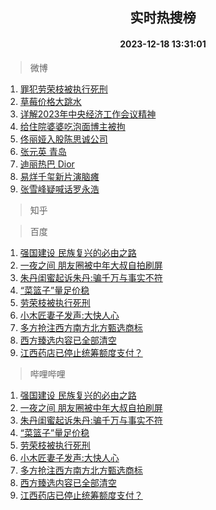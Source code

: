 <div align="center"><h2>实时热搜榜</h2><h4>2023-12-18 13:31:01</h4></div>

> 微博  

1. [罪犯劳荣枝被执行死刑](https://s.weibo.com/weibo?q=%23%E7%BD%AA%E7%8A%AF%E5%8A%B3%E8%8D%A3%E6%9E%9D%E8%A2%AB%E6%89%A7%E8%A1%8C%E6%AD%BB%E5%88%91%23&t=31&band_rank=1&Refer=top)<br />
2. [草莓价格大跳水](https://s.weibo.com/weibo?q=%23%E8%8D%89%E8%8E%93%E4%BB%B7%E6%A0%BC%E5%A4%A7%E8%B7%B3%E6%B0%B4%23&t=31&band_rank=2&Refer=top)<br />
3. [详解2023年中央经济工作会议精神](https://s.weibo.com/weibo?q=%23%E8%AF%A6%E8%A7%A32023%E5%B9%B4%E4%B8%AD%E5%A4%AE%E7%BB%8F%E6%B5%8E%E5%B7%A5%E4%BD%9C%E4%BC%9A%E8%AE%AE%E7%B2%BE%E7%A5%9E%23&t=31&band_rank=3&Refer=top)<br />
4. [给住院婆婆吃泡面博主被拘](https://s.weibo.com/weibo?q=%23%E7%BB%99%E4%BD%8F%E9%99%A2%E5%A9%86%E5%A9%86%E5%90%83%E6%B3%A1%E9%9D%A2%E5%8D%9A%E4%B8%BB%E8%A2%AB%E6%8B%98%23&t=31&band_rank=4&Refer=top)<br />
5. [佟丽娅入股陈思诚公司](https://s.weibo.com/weibo?q=%23%E4%BD%9F%E4%B8%BD%E5%A8%85%E5%85%A5%E8%82%A1%E9%99%88%E6%80%9D%E8%AF%9A%E5%85%AC%E5%8F%B8%23&t=31&band_rank=5&Refer=top)<br />
6. [张元英 青岛](https://s.weibo.com/weibo?q=%E5%BC%A0%E5%85%83%E8%8B%B1%20%E9%9D%92%E5%B2%9B&t=31&band_rank=6&Refer=top)<br />
7. [迪丽热巴 Dior](https://s.weibo.com/weibo?q=%E8%BF%AA%E4%B8%BD%E7%83%AD%E5%B7%B4%20Dior&t=31&band_rank=7&Refer=top)<br />
8. [易烊千玺新片演脑瘫](https://s.weibo.com/weibo?q=%23%E6%98%93%E7%83%8A%E5%8D%83%E7%8E%BA%E6%96%B0%E7%89%87%E6%BC%94%E8%84%91%E7%98%AB%23&t=31&band_rank=8&Refer=top)<br />
9. [张雪峰疑喊话罗永浩](https://s.weibo.com/weibo?q=%23%E5%BC%A0%E9%9B%AA%E5%B3%B0%E7%96%91%E5%96%8A%E8%AF%9D%E7%BD%97%E6%B0%B8%E6%B5%A9%23&t=31&band_rank=9&Refer=top)<br />

> 知乎  


> 百度  

1. [强国建设 民族复兴的必由之路](https://www.baidu.com/s?wd=%E5%BC%BA%E5%9B%BD%E5%BB%BA%E8%AE%BE+%E6%B0%91%E6%97%8F%E5%A4%8D%E5%85%B4%E7%9A%84%E5%BF%85%E7%94%B1%E4%B9%8B%E8%B7%AF&sa=fyb_news&rsv_dl=fyb_news)<br />
2. [一夜之间 朋友圈被中年大叔自拍刷屏](https://www.baidu.com/s?wd=%E4%B8%80%E5%A4%9C%E4%B9%8B%E9%97%B4+%E6%9C%8B%E5%8F%8B%E5%9C%88%E8%A2%AB%E4%B8%AD%E5%B9%B4%E5%A4%A7%E5%8F%94%E8%87%AA%E6%8B%8D%E5%88%B7%E5%B1%8F&sa=fyb_news&rsv_dl=fyb_news)<br />
3. [朱丹闺蜜起诉朱丹:骗千万与事实不符](https://www.baidu.com/s?wd=%E6%9C%B1%E4%B8%B9%E9%97%BA%E8%9C%9C%E8%B5%B7%E8%AF%89%E6%9C%B1%E4%B8%B9%3A%E9%AA%97%E5%8D%83%E4%B8%87%E4%B8%8E%E4%BA%8B%E5%AE%9E%E4%B8%8D%E7%AC%A6&sa=fyb_news&rsv_dl=fyb_news)<br />
4. [“菜篮子”量足价稳](https://www.baidu.com/s?wd=%E2%80%9C%E8%8F%9C%E7%AF%AE%E5%AD%90%E2%80%9D%E9%87%8F%E8%B6%B3%E4%BB%B7%E7%A8%B3&sa=fyb_news&rsv_dl=fyb_news)<br />
5. [劳荣枝被执行死刑](https://www.baidu.com/s?wd=%E5%8A%B3%E8%8D%A3%E6%9E%9D%E8%A2%AB%E6%89%A7%E8%A1%8C%E6%AD%BB%E5%88%91&sa=fyb_news&rsv_dl=fyb_news)<br />
6. [小木匠妻子发声:大快人心](https://www.baidu.com/s?wd=%E5%B0%8F%E6%9C%A8%E5%8C%A0%E5%A6%BB%E5%AD%90%E5%8F%91%E5%A3%B0%3A%E5%A4%A7%E5%BF%AB%E4%BA%BA%E5%BF%83&sa=fyb_news&rsv_dl=fyb_news)<br />
7. [多方抢注西方南方北方甄选商标](https://www.baidu.com/s?wd=%E5%A4%9A%E6%96%B9%E6%8A%A2%E6%B3%A8%E8%A5%BF%E6%96%B9%E5%8D%97%E6%96%B9%E5%8C%97%E6%96%B9%E7%94%84%E9%80%89%E5%95%86%E6%A0%87&sa=fyb_news&rsv_dl=fyb_news)<br />
8. [西方臻选内容已全部清空](https://www.baidu.com/s?wd=%E8%A5%BF%E6%96%B9%E8%87%BB%E9%80%89%E5%86%85%E5%AE%B9%E5%B7%B2%E5%85%A8%E9%83%A8%E6%B8%85%E7%A9%BA&sa=fyb_news&rsv_dl=fyb_news)<br />
9. [江西药店已停止统筹额度支付？](https://www.baidu.com/s?wd=%E6%B1%9F%E8%A5%BF%E8%8D%AF%E5%BA%97%E5%B7%B2%E5%81%9C%E6%AD%A2%E7%BB%9F%E7%AD%B9%E9%A2%9D%E5%BA%A6%E6%94%AF%E4%BB%98%EF%BC%9F&sa=fyb_news&rsv_dl=fyb_news)<br />

> 哔哩哔哩  

1. [强国建设 民族复兴的必由之路](https://www.baidu.com/s?wd=%E5%BC%BA%E5%9B%BD%E5%BB%BA%E8%AE%BE+%E6%B0%91%E6%97%8F%E5%A4%8D%E5%85%B4%E7%9A%84%E5%BF%85%E7%94%B1%E4%B9%8B%E8%B7%AF&sa=fyb_news&rsv_dl=fyb_news)<br />
2. [一夜之间 朋友圈被中年大叔自拍刷屏](https://www.baidu.com/s?wd=%E4%B8%80%E5%A4%9C%E4%B9%8B%E9%97%B4+%E6%9C%8B%E5%8F%8B%E5%9C%88%E8%A2%AB%E4%B8%AD%E5%B9%B4%E5%A4%A7%E5%8F%94%E8%87%AA%E6%8B%8D%E5%88%B7%E5%B1%8F&sa=fyb_news&rsv_dl=fyb_news)<br />
3. [朱丹闺蜜起诉朱丹:骗千万与事实不符](https://www.baidu.com/s?wd=%E6%9C%B1%E4%B8%B9%E9%97%BA%E8%9C%9C%E8%B5%B7%E8%AF%89%E6%9C%B1%E4%B8%B9%3A%E9%AA%97%E5%8D%83%E4%B8%87%E4%B8%8E%E4%BA%8B%E5%AE%9E%E4%B8%8D%E7%AC%A6&sa=fyb_news&rsv_dl=fyb_news)<br />
4. [“菜篮子”量足价稳](https://www.baidu.com/s?wd=%E2%80%9C%E8%8F%9C%E7%AF%AE%E5%AD%90%E2%80%9D%E9%87%8F%E8%B6%B3%E4%BB%B7%E7%A8%B3&sa=fyb_news&rsv_dl=fyb_news)<br />
5. [劳荣枝被执行死刑](https://www.baidu.com/s?wd=%E5%8A%B3%E8%8D%A3%E6%9E%9D%E8%A2%AB%E6%89%A7%E8%A1%8C%E6%AD%BB%E5%88%91&sa=fyb_news&rsv_dl=fyb_news)<br />
6. [小木匠妻子发声:大快人心](https://www.baidu.com/s?wd=%E5%B0%8F%E6%9C%A8%E5%8C%A0%E5%A6%BB%E5%AD%90%E5%8F%91%E5%A3%B0%3A%E5%A4%A7%E5%BF%AB%E4%BA%BA%E5%BF%83&sa=fyb_news&rsv_dl=fyb_news)<br />
7. [多方抢注西方南方北方甄选商标](https://www.baidu.com/s?wd=%E5%A4%9A%E6%96%B9%E6%8A%A2%E6%B3%A8%E8%A5%BF%E6%96%B9%E5%8D%97%E6%96%B9%E5%8C%97%E6%96%B9%E7%94%84%E9%80%89%E5%95%86%E6%A0%87&sa=fyb_news&rsv_dl=fyb_news)<br />
8. [西方臻选内容已全部清空](https://www.baidu.com/s?wd=%E8%A5%BF%E6%96%B9%E8%87%BB%E9%80%89%E5%86%85%E5%AE%B9%E5%B7%B2%E5%85%A8%E9%83%A8%E6%B8%85%E7%A9%BA&sa=fyb_news&rsv_dl=fyb_news)<br />
9. [江西药店已停止统筹额度支付？](https://www.baidu.com/s?wd=%E6%B1%9F%E8%A5%BF%E8%8D%AF%E5%BA%97%E5%B7%B2%E5%81%9C%E6%AD%A2%E7%BB%9F%E7%AD%B9%E9%A2%9D%E5%BA%A6%E6%94%AF%E4%BB%98%EF%BC%9F&sa=fyb_news&rsv_dl=fyb_news)<br />
